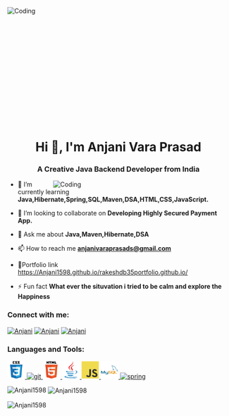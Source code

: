
 <img align="right" alt="Coding" height="300" width="1000"  
 src="https://encrypted-tbn0.gstatic.com/images?q=tbn:ANd9GcTiBcG_jFGvzPQhC0kSq6xo9w9wygZwYhbcCQ&usqp=CAU">
 
<h1 align="center">Hi 👋, I'm Anjani Vara Prasad</h1>
<h3 align="center">A Creative Java Backend Developer from India</h3>

<img align="right" alt="Coding" width="400" src="https://www.chawtechsolutions.com/wp-content/uploads/2019/03/senior-front-end-developer-openings-1.gif">


<!-- <p align="left"> <img src="https://komarev.com/ghpvc/?username=Anjani1598&label=Profile%20views&color=0e75b6&style=flat" alt="Anjani1598" /> </p> -->

- 🌱 I’m currently learning **Java,Hibernate,Spring,SQL,Maven,DSA,HTML,CSS,JavaScript.**

- 👯 I’m looking to collaborate on **Developing Highly Secured Payment App.**

- 💬 Ask me about **Java,Maven,Hibernate,DSA**

- 📫 How to reach me **anjanivaraprasads@gmail.com**

- 📄Portfolio link https://Anjani1598.github.io/rakeshdb35portfolio.github.io/

- ⚡ Fun fact **What ever the situvation i tried to be calm and explore the Happiness**

<h3 align="left">Connect with me:</h3>
<p align="left">
<a href="https://www.linkedin.com/in/anjani-93348519a/" target="blank"><img align="center" src="https://raw.githubusercontent.com/rahuldkjain/github-profile-readme-generator/master/src/images/icons/Social/linked-in-alt.svg" alt="Anjani" height="30" width="40" /></a>
<!-- <a href="https://fb.com/rakeshdb rak" target="blank"><img align="center" src="https://raw.githubusercontent.com/rahuldkjain/github-profile-readme-generator/master/src/images/icons/Social/facebook.svg" alt="rakeshdb rak" height="30" width="40" /></a>
<a href="https://instagram.com/rakeshdb rak" target="blank"><img align="center" src="https://raw.githubusercontent.com/rahuldkjain/github-profile-readme-generator/master/src/images/icons/Social/instagram.svg" alt="rakeshdb rak" height="30" width="40" /></a> -->
<a href="https://www.hackerrank.com/fw18_0838" target="blank"><img align="center" src="https://raw.githubusercontent.com/rahuldkjain/github-profile-readme-generator/master/src/images/icons/Social/hackerrank.svg" alt="Anjani" height="30" width="40" /></a>
<a href="https://leetcode.com/anjanivaraprasads/" target="blank"><img align="center" src="https://raw.githubusercontent.com/rahuldkjain/github-profile-readme-generator/master/src/images/icons/Social/leet-code.svg" alt="Anjani" height="30" width="40" /></a>
</p>

<h3 align="left">Languages and Tools:</h3>
<p align="left"> <a href="https://www.w3schools.com/css/" target="_blank" rel="noreferrer"> <img src="https://raw.githubusercontent.com/devicons/devicon/master/icons/css3/css3-original-wordmark.svg" alt="css3" width="40" height="40"/> </a> <a href="https://git-scm.com/" target="_blank" rel="noreferrer"> <img src="https://www.vectorlogo.zone/logos/git-scm/git-scm-icon.svg" alt="git" width="40" height="40"/> </a> <a href="https://www.w3.org/html/" target="_blank" rel="noreferrer"> <img src="https://raw.githubusercontent.com/devicons/devicon/master/icons/html5/html5-original-wordmark.svg" alt="html5" width="40" height="40"/> </a> <a href="https://www.java.com" target="_blank" rel="noreferrer"> <img src="https://raw.githubusercontent.com/devicons/devicon/master/icons/java/java-original.svg" alt="java" width="40" height="40"/> </a> <a href="https://developer.mozilla.org/en-US/docs/Web/JavaScript" target="_blank" rel="noreferrer"> <img src="https://raw.githubusercontent.com/devicons/devicon/master/icons/javascript/javascript-original.svg" alt="javascript" width="40" height="40"/> </a> <a href="https://www.mysql.com/" target="_blank" rel="noreferrer"> <img src="https://raw.githubusercontent.com/devicons/devicon/master/icons/mysql/mysql-original-wordmark.svg" alt="mysql" width="40" height="40"/> </a> <a href="https://spring.io/" target="_blank" rel="noreferrer"> <img src="https://www.vectorlogo.zone/logos/springio/springio-icon.svg" alt="spring" width="40" height="40"/> </a> </p>

<p><img align="left" src="https://github-readme-stats.vercel.app/api/top-langs?username=Anjani1598&show_icons=true&locale=en&layout=compact" alt="Anjani1598" /></p>

<p>&nbsp;<img align="center" src="https://github-readme-stats.vercel.app/api?username=Anjani1598&show_icons=true&locale=en" alt="Anjani1598" /></p>

<p><img align="center" src="https://github-readme-streak-stats.herokuapp.com/?user=Anjani1598&" alt="Anjani1598" /></p>
